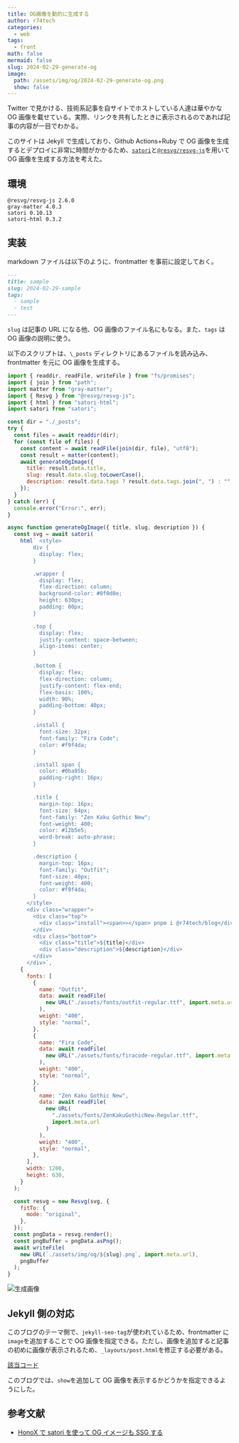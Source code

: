 ```yaml
---
title: OG画像を動的に生成する
author: r74tech
categories:
  - web
tags:
  - front
math: false
mermaid: false
slug: 2024-02-29-generate-og
image:
  path: /assets/img/og/2024-02-29-generate-og.png
  show: false
---
```


Twitter で見かける、技術系記事を自サイトでホストしている人達は華やかな OG 画像を載せている。実際、リンクを共有したときに表示されるのであれば記事の内容が一目でわかる。

このサイトは Jekyll で生成しており、Github Actions+Ruby で OG 画像を生成するとデプロイに非常に時間がかかるため、[`satori`](https://www.npmjs.com/package/satori)と[`@resvg/resvg-js`](https://github.com/yisibl/resvg-js)を用いて OG 画像を生成する方法を考えた。

## 環境

```
@resvg/resvg-js 2.6.0
gray-matter 4.0.3
satori 0.10.13
satori-html 0.3.2
```

## 実装

markdown ファイルは以下のように、frontmatter を事前に設定しておく。

```md
---
title: sample
slug: 2024-02-29-sample
tags:
  - sample
  - test
---
```

`slug` は記事の URL になる他、OG 画像のファイル名にもなる。また、`tags` は OG 画像の説明に使う。

以下のスクリプトは、`\_posts` ディレクトリにあるファイルを読み込み、frontmatter を元に OG 画像を生成する。

```js
import { readdir, readFile, writeFile } from "fs/promises";
import { join } from "path";
import matter from "gray-matter";
import { Resvg } from "@resvg/resvg-js";
import { html } from "satori-html";
import satori from "satori";

const dir = "./_posts";
try {
  const files = await readdir(dir);
  for (const file of files) {
    const content = await readFile(join(dir, file), "utf8");
    const result = matter(content);
    await generateOgImage({
      title: result.data.title,
      slug: result.data.slug.toLowerCase(),
      description: result.data.tags ? result.data.tags.join(", ") : "",
    });
  }
} catch (err) {
  console.error("Error:", err);
}

async function generateOgImage({ title, slug, description }) {
  const svg = await satori(
    html` <style>
        div {
          display: flex;
        }

        .wrapper {
          display: flex;
          flex-direction: column;
          background-color: #0f0d0e;
          height: 630px;
          padding: 80px;
        }

        .top {
          display: flex;
          justify-content: space-between;
          align-items: center;
        }

        .bottom {
          display: flex;
          flex-direction: column;
          justify-content: flex-end;
          flex-basis: 100%;
          width: 90%;
          padding-bottom: 40px;
        }

        .install {
          font-size: 32px;
          font-family: "Fira Code";
          color: #f9f4da;
        }

        .install span {
          color: #0ba95b;
          padding-right: 16px;
        }

        .title {
          margin-top: 16px;
          font-size: 64px;
          font-family: "Zen Kaku Gothic New";
          font-weight: 400;
          color: #12b5e5;
          word-break: auto-phrase;
        }

        .description {
          margin-top: 16px;
          font-family: "Outfit";
          font-size: 40px;
          font-weight: 400;
          color: #f9f4da;
        }
      </style>
      <div class="wrapper">
        <div class="top">
          <div class="install"><span>></span> pnpm i @r74tech/blog</div>
        </div>
        <div class="bottom">
          <div class="title">${title}</div>
          <div class="description">${description}</div>
        </div>
      </div>`,
    {
      fonts: [
        {
          name: "Outfit",
          data: await readFile(
            new URL("./assets/fonts/outfit-regular.ttf", import.meta.url)
          ),
          weight: "400",
          style: "normal",
        },
        {
          name: "Fira Code",
          data: await readFile(
            new URL("./assets/fonts/firacode-regular.ttf", import.meta.url)
          ),
          weight: "400",
          style: "normal",
        },
        {
          name: "Zen Kaku Gothic New",
          data: await readFile(
            new URL(
              "./assets/fonts/ZenKakuGothicNew-Regular.ttf",
              import.meta.url
            )
          ),
          weight: "400",
          style: "normal",
        },
      ],
      width: 1200,
      height: 630,
    }
  );

  const resvg = new Resvg(svg, {
    fitTo: {
      mode: "original",
    },
  });
  const pngData = resvg.render();
  const pngBuffer = pngData.asPng();
  await writeFile(
    new URL(`./assets/img/og/${slug}.png`, import.meta.url),
    pngBuffer
  );
}
```

![生成画像](https://blog.r74.tech/assets/img/post/2024-02-29/2024-02-29-generate-og.png)

## Jekyll 側の対応

このブログのテーマ側で、`jekyll-seo-tag`が使われているため、frontmatter に`image`を追加することで OG 画像を指定できる。ただし、画像を追加すると記事の初めに画像が表示されるため、`_layouts/post.html`を修正する必要がある。

[該当コード](https://github.com/r74tech/diary/blob/276cbc75d503111e790e4fda6703b291a8ae874e/_layouts/post.html#L33-L49)

このブログでは、`show`を追加して OG 画像を表示するかどうかを指定できるようにした。

## 参考文献

- [HonoX で satori を使って OG イメージも SSG する](https://blog.berlysia.net/entry/2024-02-29-honox-og-image)
